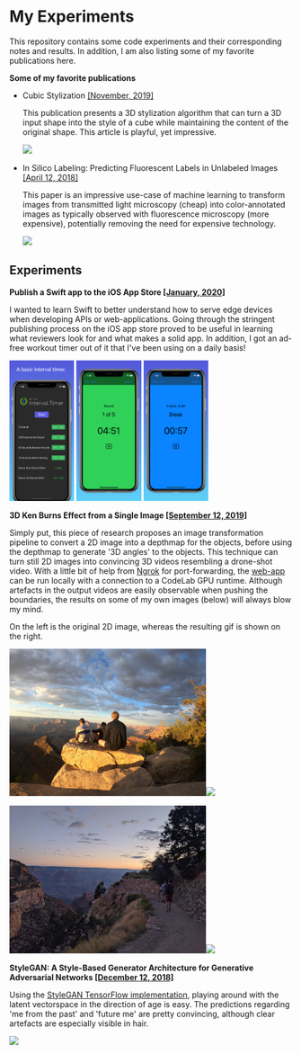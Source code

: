 # My Experiments

This repository contains some code experiments and their corresponding notes and results. In addition, I am also listing some of my favorite publications here.


**Some of my favorite publications**

- Cubic Stylization [[November, 2019]](http://www.dgp.toronto.edu/projects/cubic-stylization/)

    This publication presents a 3D stylization algorithm that can turn a 3D input shape into the style of a cube while maintaining the content of the original shape. This article is playful, yet impressive.

    <img src="docs/cubic_stylization.jpg" height="200">


- In Silico Labeling: Predicting Fluorescent Labels in Unlabeled Images [[April 12, 2018]](https://ai.googleblog.com/2018/04/seeing-more-with-in-silico-labeling-of.html)

    This paper is an impressive use-case of machine learning to transform images from transmitted light microscopy (cheap) into color-annotated images as typically observed with fluorescence microscopy (more expensive), potentially removing the need for expensive technology.

    <img src="docs/in_silico_labeling.gif" height="250">


## Experiments

**Publish a Swift app to the iOS App Store [[January, 2020]](https://apps.apple.com/us/app/bs-free-interval-timer/id1492758790)**

I wanted to learn Swift to better understand how to serve edge devices when developing APIs or web-applications. Going through the stringent publishing process on the iOS app store proved to be useful in learning what reviewers look for and what makes a solid app. In addition, I got an ad-free workout timer out of it that I've been using on a daily basis!

<img src="docs/bfit_1.png" height="250">
<img src="docs/bfit_2.png" height="250">
<img src="docs/bfit_3.png" height="250">


**3D Ken Burns Effect from a Single Image [[September 12, 2019]](https://arxiv.org/abs/1909.05483)**

Simply put, this piece of research proposes an image transformation pipeline to convert a 2D image into a depthmap for the objects, before using the depthmap to generate '3D angles' to the objects. This technique can turn still 2D images into convincing 3D videos resembling a drone-shot video. With a little bit of help from [Ngrok](https://dashboard.ngrok.com/get-started) for port-forwarding, the [web-app](https://github.com/sniklaus/3d-ken-burns) can be run locally with a connection to a CodeLab GPU runtime. Although artefacts in the output videos are easily observable when pushing the boundaries, the results on some of my own images (below) will always blow my mind. 

On the left is the original 2D image, whereas the resulting gif is shown on the right.

<img src="docs/3dkenburns1.jpg" width="350"><img src="docs/3dkenburns1.gif" width="350">

<img src="docs/3dkenburns2.jpg" width="350"><img src="docs/3dkenburns2.gif" width="350">

**StyleGAN: A Style-Based Generator Architecture for Generative Adversarial Networks [[December 12, 2018]](http://stylegan.xyz/paper)**

Using the [StyleGAN TensorFlow implementation](https://github.com/NVlabs/stylegan), playing around with the latent vectorspace in the direction of age is easy. The predictions regarding 'me from the past' and 'future me' are pretty convincing, although clear artefacts are especially visible in hair.

![](docs/stylegan.gif)


